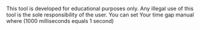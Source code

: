 This tool is developed for educational purposes only. Any illegal use of this tool is the sole responsibility of the user.
You can set Your time gap manual where (1000 milliseconds equals 1 second)